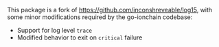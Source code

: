 This package is a fork of https://github.com/inconshreveable/log15, with some
minor modifications required by the go-ionchain codebase:

 * Support for log level `trace`
 * Modified behavior to exit on `critical` failure
